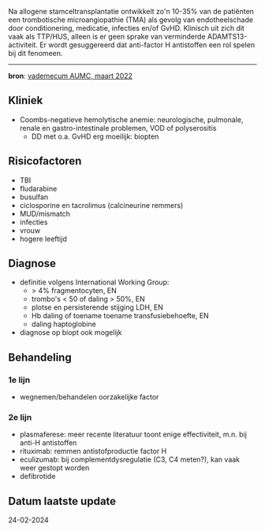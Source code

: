 Na allogene stamceltransplantatie ontwikkelt zo'n 10-35% van de patiënten een trombotische microangiopathie (TMA) als gevolg van endotheelschade door conditionering, medicatie, infecties en/of GvHD. Klinisch uit zich dit vaak als TTP/HUS, alleen is er geen sprake van verminderde ADAMTS13-activiteit. Er wordt gesuggereerd dat anti-factor H antistoffen een rol spelen bij dit fenomeen.
___
**bron**: [vademecum AUMC, maart 2022](https://vademecum.hematologie.nl/artikelen/celtherapie/allosct/transplantatie-geassocieerde-trombotische-microangiopathie-tma-2/)
## Kliniek
- Coombs-negatieve hemolytische anemie: neurologische, pulmonale, renale en gastro-intestinale problemen, VOD of polyserositis
	- DD met o.a. GvHD erg moeilijk: biopten
## Risicofactoren
- TBI
- fludarabine
- busulfan
- ciclosporine en tacrolimus (calcineurine remmers)
- MUD/mismatch
- infecties
- vrouw
- hogere leeftijd
## Diagnose
- definitie volgens International Working Group:
	- \> 4% fragmentocyten, EN
	- trombo's < 50 of daling > 50%, EN
	- plotse en persisterende stijging LDH, EN
	- Hb daling of toename toename transfusiebehoefte, EN
	- daling haptoglobine
- diagnose op biopt ook mogelijk
## Behandeling
### 1e lijn
- wegnemen/behandelen oorzakelijke factor
### 2e lijn
- plasmaferese: meer recente literatuur toont enige effectiviteit, m.n. bij anti-H antistoffen
- rituximab: remmen antistofproductie factor H
- eculizumab: bij complementdysregulatie (C3, C4 meten?), kan vaak weer gestopt worden
- defibrotide
## Datum laatste update
24-02-2024